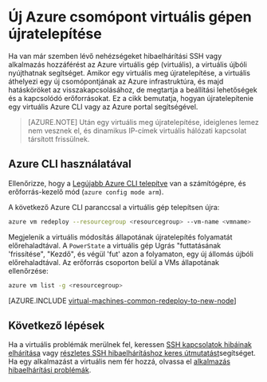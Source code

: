 <properties 
    pageTitle="Telepítsen újra Linux virtuális gépeken futó |} Microsoft Azure" 
    description="Telepítsen újra Linux virtuális gépeken futó csökkentésében SSH kapcsolódási problémákat ismerteti." 
    services="virtual-machines-linux" 
    documentationCenter="virtual-machines" 
    authors="iainfoulds" 
    manager="timlt"
    tags="azure-resource-manager,top-support-issue" 
/>
    

<tags 
    ms.service="virtual-machines-linux" 
    ms.devlang="na" 
    ms.topic="support-article" 
    ms.tgt_pltfrm="vm-linux"
    ms.workload="infrastructure" 
    ms.date="09/19/2016" 
    ms.author="iainfou" 
/>

# <a name="redeploy-virtual-machine-to-new-azure-node"></a>Új Azure csomópont virtuális gépen újratelepítése

Ha van már szemben lévő nehézségeket hibaelhárítási SSH vagy alkalmazás hozzáférést az Azure virtuális gép (virtuális), a virtuális újbóli nyújthatnak segítséget. Amikor egy virtuális meg újratelepítése, a virtuális áthelyezi egy új csomópontjának az Azure infrastruktúra, és majd hatásköröket az visszakapcsolásához, de megtartja a beállítási lehetőségek és a kapcsolódó erőforrásokat. Ez a cikk bemutatja, hogyan újratelepítenie egy virtuális Azure CLI vagy az Azure portal segítségével.

> [AZURE.NOTE] Után egy virtuális meg újratelepítése, ideiglenes lemez nem vesznek el, és dinamikus IP-címek virtuális hálózati kapcsolat társított frissülnek. 


## <a name="using-azure-cli"></a>Azure CLI használatával

Ellenőrizze, hogy a [Legújabb Azure CLI telepítve](../xplat-cli-install.md) van a számítógépre, és erőforrás-kezelő mód (`azure config mode arm`).

A következő Azure CLI paranccsal a virtuális gép telepítsen újra:

```bash
azure vm redeploy --resourcegroup <resourcegroup> --vm-name <vmname> 
```

Megjelenik a virtuális módosítás állapotának újratelepítés folyamatát előrehaladtával. A `PowerState` a virtuális gép Ugrás "futtatásának 'frissítése", "Kezdő", és végül 'fut' azon a folyamaton, egy új állomás újbóli előrehaladtával. Az erőforrás csoporton belül a VMs állapotának ellenőrzése:

```bash
azure vm list -g <resourcegroup>
```


[AZURE.INCLUDE [virtual-machines-common-redeploy-to-new-node](../../includes/virtual-machines-common-redeploy-to-new-node.md)]


## <a name="next-steps"></a>Következő lépések
Ha a virtuális problémák merülnek fel, keressen [SSH kapcsolatok hibáinak elhárítása](virtual-machines-linux-troubleshoot-ssh-connection.md) vagy [részletes SSH hibaelhárításhoz keres útmutatást](virtual-machines-linux-detailed-troubleshoot-ssh-connection.md)segítséget. Ha egy alkalmazást a virtuális nem fér hozzá, olvassa el [alkalmazás hibaelhárítási problémák](virtual-machines-linux-troubleshoot-app-connection.md).